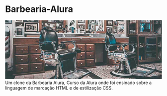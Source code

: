 # Barbearia-Alura
![Barbearia-Alura](./img/banner.jpg)
Um clone da Barbearia Alura, Curso da Alura onde foi ensinado sobre a linguagem de marcação HTML e de estilização CSS.